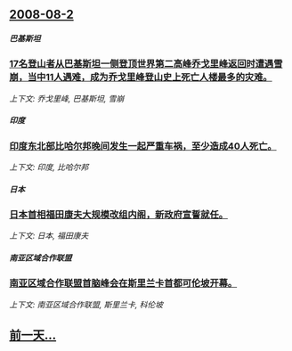 ## [2008-08-2](/news/2008/08/2/index.md)

##### 巴基斯坦
### [ 17名登山者从巴基斯坦一侧登顶世界第二高峰乔戈里峰返回时遭遇雪崩，当中11人遇难，成为乔戈里峰登山史上死亡人楼最多的灾难。](/news/2008/08/2/17名登山者从巴基斯坦一侧登顶世界第二高峰乔戈里峰返回时遭遇雪崩-当中11人遇难-成为乔戈里峰登山史上死亡人楼最多的灾.md)
_上下文: 乔戈里峰, 巴基斯坦, 雪崩_

##### 印度
### [ 印度东北部比哈尔邦晚间发生一起严重车祸，至少造成40人死亡。](/news/2008/08/2/印度东北部比哈尔邦晚间发生一起严重车祸-至少造成40人死亡.md)
_上下文: 印度, 比哈尔邦_

##### 日本
### [ 日本首相福田康夫大规模改组内阁，新政府宣誓就任。](/news/2008/08/2/日本首相福田康夫大规模改组内阁-新政府宣誓就任.md)
_上下文: 日本, 福田康夫_

##### 南亚区域合作联盟
### [ 南亚区域合作联盟首脑峰会在斯里兰卡首都可伦坡开幕。](/news/2008/08/2/南亚区域合作联盟首脑峰会在斯里兰卡首都可伦坡开幕.md)
_上下文: 南亚区域合作联盟, 斯里兰卡, 科伦坡_

## [前一天...](/news/2008/08/1/index.md)

